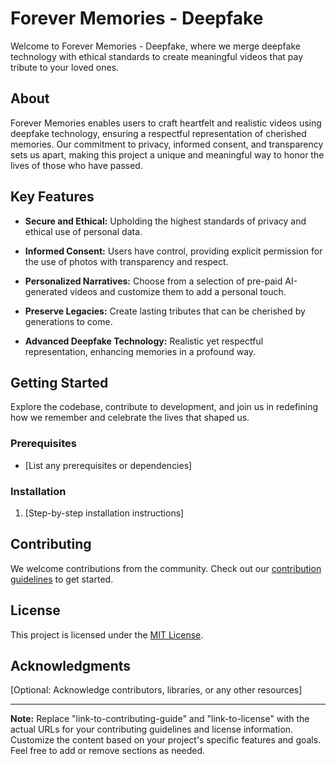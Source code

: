 # Forever Memories - Deepfake

Welcome to Forever Memories - Deepfake, where we merge deepfake technology with ethical standards to create meaningful videos that pay tribute to your loved ones.

## About

Forever Memories enables users to craft heartfelt and realistic videos using deepfake technology, ensuring a respectful representation of cherished memories. Our commitment to privacy, informed consent, and transparency sets us apart, making this project a unique and meaningful way to honor the lives of those who have passed.

## Key Features

- **Secure and Ethical:** Upholding the highest standards of privacy and ethical use of personal data.
  
- **Informed Consent:** Users have control, providing explicit permission for the use of photos with transparency and respect.

- **Personalized Narratives:** Choose from a selection of pre-paid AI-generated videos and customize them to add a personal touch.

- **Preserve Legacies:** Create lasting tributes that can be cherished by generations to come.

- **Advanced Deepfake Technology:** Realistic yet respectful representation, enhancing memories in a profound way.

## Getting Started

Explore the codebase, contribute to development, and join us in redefining how we remember and celebrate the lives that shaped us.

### Prerequisites

- [List any prerequisites or dependencies]

### Installation

1. [Step-by-step installation instructions]

## Contributing

We welcome contributions from the community. Check out our [contribution guidelines](./CONTRIBUTING.md) to get started.

## License

This project is licensed under the [MIT License](./LICENSE).

## Acknowledgments

[Optional: Acknowledge contributors, libraries, or any other resources]

---

**Note:** Replace "link-to-contributing-guide" and "link-to-license" with the actual URLs for your contributing guidelines and license information. Customize the content based on your project's specific features and goals. Feel free to add or remove sections as needed.
